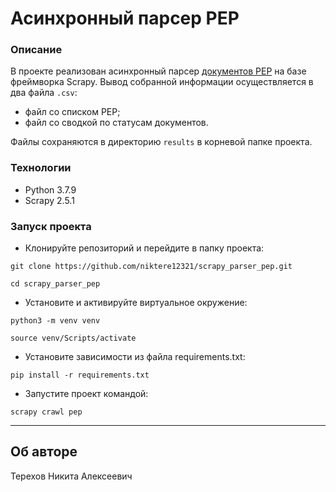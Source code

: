 # Асинхронный парсер PEP

### Описание
В проекте реализован асинхронный парсер [документов PEP](https://peps.python.org/ "Index of Python Enhancement Proposals (PEPs)") на базе фреймворка Scrapy.
Вывод собранной информации осуществляется в два файла ```.csv```:
- файл со списком PEP;
- файл со сводкой по статусам документов.  

Файлы сохраняются в директорию ```results``` в корневой папке проекта.

### Технологии
- Python 3.7.9
- Scrapy 2.5.1

### Запуск проекта
- Клонируйте репозиторий и перейдите в папку проекта:
```
git clone https://github.com/niktere12321/scrapy_parser_pep.git
```
```
cd scrapy_parser_pep
```
- Установите и активируйте виртуальное окружение:
```
python3 -m venv venv
```
```
source venv/Scripts/activate
```
- Установите зависимости из файла requirements.txt:
```
pip install -r requirements.txt
```
- Запустите проект командой:
```
scrapy crawl pep
```

---
## Об авторе

Терехов Никита Алексеевич 
